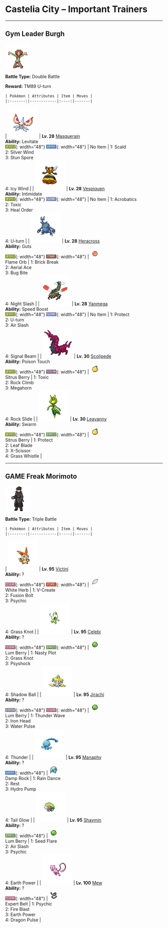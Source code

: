 # Castelia City – Important Trainers

---

## Gym Leader Burgh

![Gym Leader Burgh](../../assets/important_trainers/burgh.png "Gym Leader Burgh")

**Battle Type:** Double Battle

**Reward:** TM89 U-turn

    | Pokémon | Attributes | Item | Moves |
    |:-------:|------------|:----:|-------|
| ![Masquerain](../../assets/sprites/masquerain/front.png "Masquerain: Its antennae have eye patterns on them. Its four wings enable it to hover and fly in any direction.") | **Lv. 28** [Masquerain](../../pokemon/masquerain.md/)<br>**Ability:** <span class="tooltip" title="Gives full immunity to all Ground-type moves.">Levitate</span><br>![bug](../../assets/types/bug.png "Bug"){: width="48"} ![water](../../assets/types/water.png "Water"){: width="48"} | No Item | 1: <span class='tooltip' title='The user shoots boiling hot water at its target. It may also leave the target with a burn.'>Scald</span><br>2: <span class='tooltip' title='The target is attacked with powdery scales blown by wind. It may also raise all the user’s stats.'>Silver Wind</span><br>3: <span class='tooltip' title='The user scatters a cloud of paralyzing powder. It may leave the target with paralysis.'>Stun Spore</span><br>4: <span class='tooltip' title='The user attacks with a gust of chilled air. It also reduces the targets’ Speed stat.'>Icy Wind</span> |
| ![Vespiquen](../../assets/sprites/vespiquen/front.png "Vespiquen: It releases various pheromones to make the grubs in its body do its bidding while fighting foes.") | **Lv. 28** [Vespiquen](../../pokemon/vespiquen.md/)<br>**Ability:** <span class="tooltip" title="Lowers the foe’s Attack stat.">Intimidate</span><br>![bug](../../assets/types/bug.png "Bug"){: width="48"} ![flying](../../assets/types/flying.png "Flying"){: width="48"} | No Item | 1: <span class='tooltip' title='The user nimbly strikes the target. If the user is not holding an item, this attack inflicts massive damage.'>Acrobatics</span><br>2: <span class='tooltip' title='A move that leaves the target badly poisoned. Its poison damage worsens every turn.'>Toxic</span><br>3: <span class='tooltip' title='The user calls out its underlings to heal it. The user regains up to half of its max HP.'>Heal Order</span><br>4: <span class='tooltip' title='After making its attack, the user rushes back to switch places with a party Pokémon in waiting.'>U-turn</span> |
| ![Heracross](../../assets/sprites/heracross/front.png "Heracross: It loves sweet honey. To keep all the honey to itself, it hurls rivals away with its prized horn.") | **Lv. 28** [Heracross](../../pokemon/heracross.md/)<br>**Ability:** <span class="tooltip" title="Boosts Attack if there is a status problem.">Guts</span><br>![bug](../../assets/types/bug.png "Bug"){: width="48"} ![fighting](../../assets/types/fighting.png "Fighting"){: width="48"} | ![Flame Orb](../../assets/items/flame-orb.png "Flame Orb")<br><span class="tooltip" title="An item to be held by a Pokémon. It is a bizarre orb that inflicts a burn on the holder in battle.">Flame Orb</span> | 1: <span class='tooltip' title='The user attacks with a swift chop. It can also break any barrier such as Light Screen and Reflect.'>Brick Break</span><br>2: <span class='tooltip' title='The user confounds the target with speed, then slashes. The attack lands without fail.'>Aerial Ace</span><br>3: <span class='tooltip' title='The user bites the target. If the target is holding a Berry, the user eats it and gains its effect.'>Bug Bite</span><br>4: <span class='tooltip' title='The user slashes the target the instant an opportunity arises. Critical hits land more easily.'>Night Slash</span> |
| ![Yanmega](../../assets/sprites/yanmega/front.png "Yanmega: Its jaw power is incredible. It is adept at biting apart foes while flying by at high speed.") | **Lv. 28** [Yanmega](../../pokemon/yanmega.md/)<br>**Ability:** <span class="tooltip" title="Its Speed stat is gradually boosted.">Speed Boost</span><br>![bug](../../assets/types/bug.png "Bug"){: width="48"} ![flying](../../assets/types/flying.png "Flying"){: width="48"} | No Item | 1: <span class='tooltip' title='It enables the user to evade all attacks. Its chance of failing rises if it is used in succession.'>Protect</span><br>2: <span class='tooltip' title='After making its attack, the user rushes back to switch places with a party Pokémon in waiting.'>U-turn</span><br>3: <span class='tooltip' title='The user attacks with a blade of air that slices even the sky. It may also make the target flinch.'>Air Slash</span><br>4: <span class='tooltip' title='The user attacks with a sinister beam of light. It may also confuse the target.'>Signal Beam</span> |
| ![Scolipede](../../assets/sprites/scolipede/front.png "Scolipede: With quick movements, it chases down its foes, attacking relentlessly with its horns until it prevails.") | **Lv. 30** [Scolipede](../../pokemon/scolipede.md/)<br>**Ability:** <span class="tooltip" title="May poison targets when a Pokémon makes contact.">Poison Touch</span><br>![bug](../../assets/types/bug.png "Bug"){: width="48"} ![poison](../../assets/types/poison.png "Poison"){: width="48"} | ![Sitrus Berry](../../assets/items/sitrus-berry.png "Sitrus Berry")<br><span class="tooltip" title="If held by a Pokémon, it heals the user’s HP a little.">Sitrus Berry</span> | 1: <span class='tooltip' title='A move that leaves the target badly poisoned. Its poison damage worsens every turn.'>Toxic</span><br>2: <span class='tooltip' title='The user attacks the target by smashing into it with incredible force. It may also confuse the target.'>Rock Climb</span><br>3: <span class='tooltip' title='Using its tough and impressive horn, the user rams into the target with no letup.'>Megahorn</span><br>4: <span class='tooltip' title='Large boulders are hurled at the opposing team to inflict damage. It may also make the targets flinch.'>Rock Slide</span> |
| ![Leavanny](../../assets/sprites/leavanny/front.png "Leavanny: Upon finding a small Pokémon, it weaves clothing for it from leaves, using the cutters on its arms and sticky silk.") | **Lv. 30** [Leavanny](../../pokemon/leavanny.md/)<br>**Ability:** <span class="tooltip" title="Powers up Bug-type moves in a pinch.">Swarm</span><br>![bug](../../assets/types/bug.png "Bug"){: width="48"} ![grass](../../assets/types/grass.png "Grass"){: width="48"} | ![Sitrus Berry](../../assets/items/sitrus-berry.png "Sitrus Berry")<br><span class="tooltip" title="If held by a Pokémon, it heals the user’s HP a little.">Sitrus Berry</span> | 1: <span class='tooltip' title='It enables the user to evade all attacks. Its chance of failing rises if it is used in succession.'>Protect</span><br>2: <span class='tooltip' title='The user handles a sharp leaf like a sword and attacks by cutting its target. Critical hits land more easily.'>Leaf Blade</span><br>3: <span class='tooltip' title='The user slashes at the target by crossing its scythes or claws as if they were a pair of scissors.'>X-Scissor</span><br>4: <span class='tooltip' title='The user plays a pleasant melody that lulls the target into a deep sleep.'>Grass Whistle</span> |

---

## GAME Freak Morimoto

![GAME Freak Morimoto](../../assets/important_trainers/morimoto.png "GAME Freak Morimoto")

**Battle Type:** Triple Battle

    | Pokémon | Attributes | Item | Moves |
    |:-------:|------------|:----:|-------|
| ![Victini](../../assets/sprites/victini/front.png "Victini: This Pokémon brings victory. It is said that Trainers with Victini always win, regardless of the type of encounter.") | **Lv. 95** [Victini](../../pokemon/victini.md/)<br>**Ability:** ?<br>![psychic](../../assets/types/psychic.png "Psychic"){: width="48"} ![fire](../../assets/types/fire.png "Fire"){: width="48"} | ![White Herb](../../assets/items/white-herb.png "White Herb")<br><span class="tooltip" title="An item to be held by a Pokémon. It restores any lowered stat in battle. It can be used only once.">White Herb</span> | 1: <span class='tooltip' title='With a hot flame on its forehead, the user hurls itself at its target. It lowers the user’s Defense, Sp. Def, and Speed stats.'>V-Create</span><br>2: <span class='tooltip' title='The user throws down a giant thunderbolt. This attack does greater damage when influenced by an enormous flame.'>Fusion Bolt</span><br>3: <span class='tooltip' title='The target is hit by a strong telekinetic force. It may also reduce the target’s Sp. Def stat.'>Psychic</span><br>4: <span class='tooltip' title='The user snares the target with grass and trips it. The heavier the target, the greater the damage.'>Grass Knot</span> |
| ![Celebi](../../assets/sprites/celebi/front.png "Celebi: It has the power to travel across time, but it is said to appear only in peaceful times.") | **Lv. 95** [Celebi](../../pokemon/celebi.md/)<br>**Ability:** ?<br>![psychic](../../assets/types/psychic.png "Psychic"){: width="48"} ![grass](../../assets/types/grass.png "Grass"){: width="48"} | ![Lum Berry](../../assets/items/lum-berry.png "Lum Berry")<br><span class="tooltip" title="If held by a Pokémon, it recovers from any status problem.">Lum Berry</span> | 1: <span class='tooltip' title='The user stimulates its brain by thinking bad thoughts. It sharply raises the user’s Sp. Atk.'>Nasty Plot</span><br>2: <span class='tooltip' title='The user snares the target with grass and trips it. The heavier the target, the greater the damage.'>Grass Knot</span><br>3: <span class='tooltip' title='The user materializes an odd psychic wave to attack the target. This attack does physical damage.'>Psyshock</span><br>4: <span class='tooltip' title='The user hurls a shadowy blob at the target. It may also lower the target’s Sp. Def stat.'>Shadow Ball</span> |
| ![Jirachi](../../assets/sprites/jirachi/front.png "Jirachi: It is said to have the ability to grant any wish for just one week every thousand years.") | **Lv. 95** [Jirachi](../../pokemon/jirachi.md/)<br>**Ability:** ?<br>![steel](../../assets/types/steel.png "Steel"){: width="48"} ![psychic](../../assets/types/psychic.png "Psychic"){: width="48"} | ![Lum Berry](../../assets/items/lum-berry.png "Lum Berry")<br><span class="tooltip" title="If held by a Pokémon, it recovers from any status problem.">Lum Berry</span> | 1: <span class='tooltip' title='A weak electric charge is launched at the target. It causes paralysis if it hits.'>Thunder Wave</span><br>2: <span class='tooltip' title='The user slams the target with its steel-hard head. It may also make the target flinch.'>Iron Head</span><br>3: <span class='tooltip' title='The user attacks the target with a pulsing blast of water. It may also confuse the target.'>Water Pulse</span><br>4: <span class='tooltip' title='A wicked thunderbolt is dropped on the target to inflict damage. It may also leave the target with paralysis.'>Thunder</span> |
| ![Manaphy](../../assets/sprites/manaphy/front.png "Manaphy: It is born with a wondrous power that lets it bond with any kind of Pokémon.") | **Lv. 95** [Manaphy](../../pokemon/manaphy.md/)<br>**Ability:** ?<br>![water](../../assets/types/water.png "Water"){: width="48"} | ![Damp Rock](../../assets/items/damp-rock.png "Damp Rock")<br><span class="tooltip" title="A Pokémon held item that extends the duration of the move Rain Dance used by the holder.">Damp Rock</span> | 1: <span class='tooltip' title='The user summons a heavy rain that falls for five turns, powering up Water-type moves.'>Rain Dance</span><br>2: <span class='tooltip' title='The user goes to sleep for two turns. It fully restores the user’s HP and heals any status problem.'>Rest</span><br>3: <span class='tooltip' title='The target is blasted by a huge volume of water launched under great pressure.'>Hydro Pump</span><br>4: <span class='tooltip' title='The user stares at flashing lights to focus its mind, drastically raising its Sp. Atk stat.'>Tail Glow</span> |
| ![Shaymin](../../assets/sprites/shaymin-land/front.png "Shaymin: The flowers all over its body burst into bloom if it is lovingly hugged and senses gratitude.") | **Lv. 95** [Shaymin](../../pokemon/shaymin-land.md/)<br>**Ability:** ?<br>![grass](../../assets/types/grass.png "Grass"){: width="48"} | ![Lum Berry](../../assets/items/lum-berry.png "Lum Berry")<br><span class="tooltip" title="If held by a Pokémon, it recovers from any status problem.">Lum Berry</span> | 1: <span class='tooltip' title='The user emits a shock wave from its body to attack its target. It may harshly lower the target’s Sp. Def.'>Seed Flare</span><br>2: <span class='tooltip' title='The user attacks with a blade of air that slices even the sky. It may also make the target flinch.'>Air Slash</span><br>3: <span class='tooltip' title='The target is hit by a strong telekinetic force. It may also reduce the target’s Sp. Def stat.'>Psychic</span><br>4: <span class='tooltip' title='The user makes the ground under the target erupt with power. It may also lower the target’s Sp. Def.'>Earth Power</span> |
| ![Mew](../../assets/sprites/mew/front.png "Mew: Because it can use all kinds of moves, many scientists believe Mew to be the ancestor of Pokémon.") | **Lv. 100** [Mew](../../pokemon/mew.md/)<br>**Ability:** ?<br>![psychic](../../assets/types/psychic.png "Psychic"){: width="48"} | ![Expert Belt](../../assets/items/expert-belt.png "Expert Belt")<br><span class="tooltip" title="An item to be held by a Pokémon. It is a well-worn belt that slightly boosts the power of supereffective moves.">Expert Belt</span> | 1: <span class='tooltip' title='The target is hit by a strong telekinetic force. It may also reduce the target’s Sp. Def stat.'>Psychic</span><br>2: <span class='tooltip' title='The target is attacked with an intense blast of all-consuming fire. It may also leave the target with a burn.'>Fire Blast</span><br>3: <span class='tooltip' title='The user makes the ground under the target erupt with power. It may also lower the target’s Sp. Def.'>Earth Power</span><br>4: <span class='tooltip' title='The target is attacked with a shock wave generated by the user’s gaping mouth.'>Dragon Pulse</span> |


